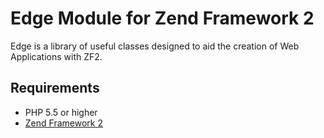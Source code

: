 # Edge Module for Zend Framework 2

Edge is a library of useful classes designed to aid the creation of Web Applications with ZF2.

## Requirements
 - PHP 5.5 or higher
 - [Zend Framework 2](http://www.github.com/zendframework/zf2)